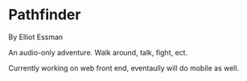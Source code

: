Pathfinder
==========
By Elliot Essman

An audio-only adventure. Walk around, talk, fight, ect.

Currently working on web front end, eventaully will do mobile as well.
